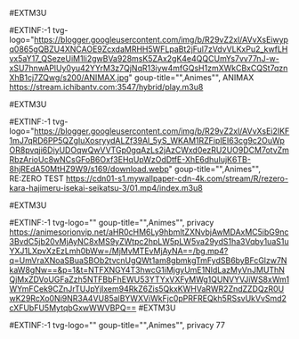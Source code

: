 #EXTM3U
 
#EXTINF:-1 tvg-logo="https://blogger.googleusercontent.com/img/b/R29vZ2xl/AVvXsEiwypq0865gQBZU4XNCAOE9ZcxdaMRHH5WFLpaBt2jFul7zVdvVLKxPu2_kwfLHvx5aY17_QSezeUiM1li2gwBVa928msK5ZAx2gK4e4QQCUmYs7vv77nJ-w-xSU7hnwAPlUy0yu42YYrM3z7QjNqR13iyw4mfGQsH1zmXWkCBxCQSt7qznXhB1cj7ZQwg/s200/ANIMAX.jpg" goup-title="",Animes"", ANIMAX 
https://stream.ichibantv.com:3547/hybrid/play.m3u8

#EXTM3U
 
#EXTINF:-1 tvg-logo="https://blogger.googleusercontent.com/img/b/R29vZ2xl/AVvXsEi2IKF1mJ7qRD6PP5QZgIuXosryydALZf39Al_5yS_WKAM1RZFipIEI63cg9c2OuWpOR8pvqji6DiyUDOqwQwVVTGp0gqAzLs2jAzCWxd0ezRU2UO9DCM7otvZmRbzArioUc8wNCsGFoB6Oxf3EHqUpWzOdDtfE-XhE6dhuIujK6TB-8hjREdA50MtHZ9W9/s169/download.webp" goup-title="",Animes"", RE:ZERO TEST
https://cdn01-s1.mywallpaper-cdn-4k.com/stream/R/rezero-kara-hajimeru-isekai-seikatsu-3/01.mp4/index.m3u8

#EXTM3U
 
#EXTINF:-1 tvg-logo="" goup-title="",Animes"", privacy 
https://animesorionvip.net/aHR0cHM6Ly9hbmltZXNvbjAwMDAxMC5ibG9nc3BvdC5jb20vMjAyNC8xMS9yZWtpc2hpLW5pLW5va29ydS1ha3Vqby1uaS1uYXJ1LXpvXzEzLmh0bWw=/MjMvMTEvMjAyNA==/bg.mp4?q=UmVraXNoaSBuaSBOb2tvcnUgQWt1am8gbmkgTmFydSB6byBFcGlzw7NkaW8gNw==&p=1&t=NTFXNGY4T3hwcG1iMjgyUmE1NldLazMyVnJMUThNQjMxZDVoUGFaZzh5NTFBbFhEWU53YTYxVXFyMWg1QUNVYVJiWS8xWm1WYmFCek9CZnJrTUJpYjIxem94RkZ6Zis5QkxKWHVaRWR2ZndZZDQzR0UwK29RcXo0Ni9NR3A4VU85alBYWXViWkFjc0pPRFREQkh5RSsvUkVvSmd2cXFUbFU5MytqbGxwWWVBPQ==
#EXTM3U
 
#EXTINF:-1 tvg-logo="" goup-title="",Animes"", privacy 77
